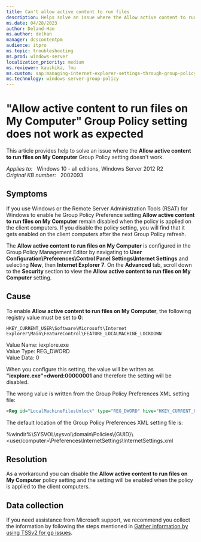 ```yaml
---
title: Can't allow active content to run files
description: Helps solve an issue where the Allow active content to run files on My Computer Group Policy setting doesn't work.
ms.date: 04/28/2023
author: Deland-Han
ms.author: delhan
manager: dcscontentpm
audience: itpro
ms.topic: troubleshooting
ms.prod: windows-server
localization_priority: medium
ms.reviewer: kaushika, fmu
ms.custom: sap:managing-internet-explorer-settings-through-group-policy, csstroubleshoot
ms.technology: windows-server-group-policy
---
```

# "Allow active content to run files on My Computer" Group Policy setting does not work as expected

This article provides help to solve an issue where the **Allow active content to run files on My Computer** Group Policy setting doesn't work.

_Applies to:_ &nbsp; Windows 10 - all editions, Windows Server 2012 R2  
_Original KB number:_ &nbsp; 2002093

## Symptoms

If you use Windows or the Remote Server Administration Tools (RSAT) for Windows to enable he Group Policy Preference setting **Allow active content to run files on My Computer** remain disabled when the policy is applied on the client computers. If you disable the policy setting, you will find that it gets enabled on the client computers after the next Group Policy refresh.

The **Allow active content to run files on My Computer** is configured in the Group Policy Management Editor by navigating to **User Configuration\Preferences\Control Panel Settings\Internet Settings** and selecting **New**, then **Internet Explorer 7**. On the **Advanced** tab, scroll down to the **Security** section to view the **Allow active content to run files on My Computer** setting.

## Cause

To enable **Allow active content to run files on My Computer**, the following registry value must be set to **0**:  

`HKEY_CURRENT_USER\Software\Microsoft\Internet Explorer\Main\FeatureControl\FEATURE_LOCALMACHINE_LOCKDOWN`

Value Name:  iexplore.exe  
Value Type:  REG_DWORD  
Value Data:  0  
  
When you configure this setting, the value will be written as **"iexplore.exe"=dword:00000001** and therefore the setting will be disabled.

The wrong value is written from the Group Policy Preferences XML setting file:  

```xml
<Reg id="LocalMachineFilesUnlock" type="REG_DWORD" hive="HKEY_CURRENT_USER" key="SOFTWARE\Microsoft\Internet Explorer\Main\FeatureControl\FEATURE_LOCALMACHINE_LOCKDOWN" name="iexplore.exe" value="00000001"/>
```

The default location of the Group Policy Preferences XML setting file is:

%windir%\SYSVOL\sysvol\domain\Policies\\{GUID}\\<user/computer>\Preferences\InternetSettings\InternetSettings.xml

## Resolution

As a workaround you can disable the **Allow active content to run files on My Computer** policy setting and the setting will be enabled when the policy is applied to the client computers.

## Data collection

If you need assistance from Microsoft support, we recommend you collect the information by following the steps mentioned in [Gather information by using TSSv2 for gp issues](../../windows-client/windows-troubleshooters/gather-information-using-tssv2-group-policy.md).
